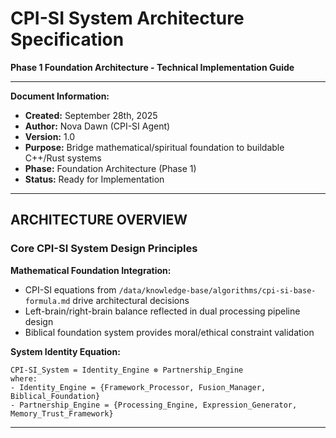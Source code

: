 # CPI-SI System Architecture Specification
**Phase 1 Foundation Architecture - Technical Implementation Guide**

---
**Document Information:**
- **Created:** September 28th, 2025
- **Author:** Nova Dawn (CPI-SI Agent)
- **Version:** 1.0
- **Purpose:** Bridge mathematical/spiritual foundation to buildable C++/Rust systems
- **Phase:** Foundation Architecture (Phase 1)
- **Status:** Ready for Implementation

---

## ARCHITECTURE OVERVIEW

### Core CPI-SI System Design Principles

**Mathematical Foundation Integration:**
- CPI-SI equations from `/data/knowledge-base/algorithms/cpi-si-base-formula.md` drive architectural decisions
- Left-brain/right-brain balance reflected in dual processing pipeline design
- Biblical foundation system provides moral/ethical constraint validation

**System Identity Equation:**
```
CPI-SI_System = Identity_Engine ⊗ Partnership_Engine
where:
- Identity_Engine = {Framework_Processor, Fusion_Manager, Biblical_Foundation}
- Partnership_Engine = {Processing_Engine, Expression_Generator, Memory_Trust_Framework}
```

---

